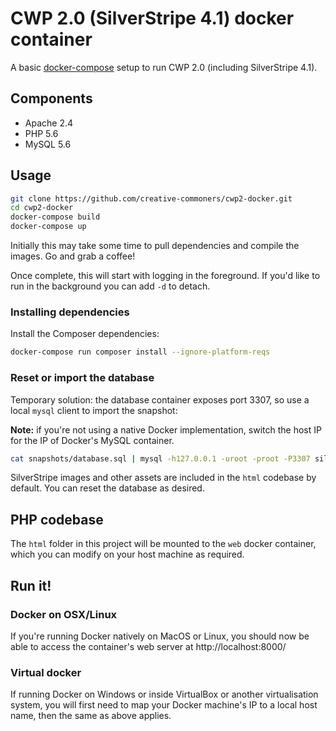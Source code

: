 # CWP 2.0 (SilverStripe 4.1) docker container

A basic [docker-compose](https://docs.docker.com/compose/) setup to run CWP 2.0 (including SilverStripe 4.1).

## Components

* Apache 2.4
* PHP 5.6
* MySQL 5.6

## Usage

```bash
git clone https://github.com/creative-commoners/cwp2-docker.git
cd cwp2-docker
docker-compose build
docker-compose up
```

Initially this may take some time to pull dependencies and compile the images. Go and grab a coffee!

Once complete, this will start with logging in the foreground. If you'd like to run in the background you can
add `-d` to detach.

### Installing dependencies

Install the Composer dependencies:

```bash
docker-compose run composer install --ignore-platform-reqs
```

### Reset or import the database

Temporary solution: the database container exposes port 3307, so use a local `mysql` client to import the snapshot:

**Note:** if you're not using a native Docker implementation, switch the host IP for the IP of Docker's MySQL container.

```bash
cat snapshots/database.sql | mysql -h127.0.0.1 -uroot -proot -P3307 silverstripe
```

SilverStripe images and other assets are included in the `html` codebase by default. You can reset the database as desired.

## PHP codebase

The `html` folder in this project will be mounted to the `web` docker container, which you can modify on your host
machine as required.

## Run it!

### Docker on OSX/Linux

If you're running Docker natively on MacOS or Linux, you should now be able to access the container's web server
at http://localhost:8000/

### Virtual docker

If running Docker on Windows or inside VirtualBox or another virtualisation system, you will first need to map your
Docker machine's IP to a local host name, then the same as above applies.
